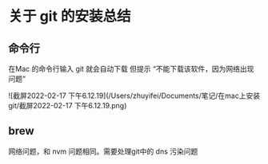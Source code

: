 # 关于 git 的安装总结

## 命令行

在Mac 的命令行输入 git 就会自动下载 但提示 “不能下载该软件，因为网络出现问题“

![截屏2022-02-17 下午6.12.19](/Users/zhuyifei/Documents/笔记/在mac上安装git/截屏2022-02-17 下午6.12.19.png)

## brew

网络问题，和 nvm 问题相同。需要处理git中的 dns 污染问题

